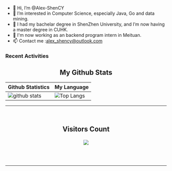 - 👋 Hi, I’m @Alex-ShenCY
- 👀 I’m interested in Computer Science, especially Java, Go and data mining.
- 🌱 I had my bachelar degree in ShenZhen University, and I’m now having a master degree in CUHK.
- 📁 I'm now working as an backend program intern in Meituan.
- 📫 Contact me :alex_shency@outlook.com

### Recent Activities

<!-- START NEW SECTION -->
<p align="center">
 <h2 align="center">My Github Stats</h2>

| Github Statistics                                                                                           | My Language                                                                                                                 |
| ----------------------------------------------------------------------------------------------------------- | --------------------------------------------------------------------------------------------------------------------------- |
| ![github stats](https://github-readme-stats.vercel.app/api?username=Alex-Shen1121&theme=dark&show_icons=true) | ![Top Langs](https://github-readme-stats.vercel.app/api/top-langs/?username=Alex-Shen1121&hide=TeX&layout=compact&theme=dark) |

<hr>

<div align="center">
<br><h2 align="centre"><b>Visitors Count</b></p>  
<p align="center"><img align="center" src="https://profile-counter.glitch.me/{Alex-Shen1121}/count.svg" /></p> 
<br></div>

<hr>

